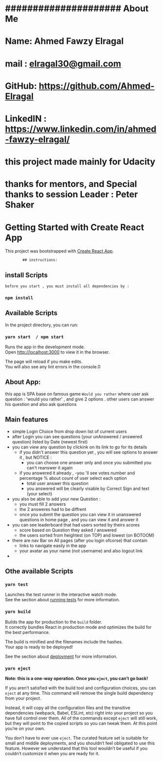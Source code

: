 # #####################         About Me             ############################
#   Name: Ahmed Fawzy Elragal                                                   #
#   mail : elragal30@gmail.com                                                  #
#   GitHub: https://github.com/Ahmed-Elragal                                    #
#   LinkedIN : https://www.linkedin.com/in/ahmed-fawzy-elragal/                 #
#   this project made mainly for Udacity                                        #
#   thanks for mentors, and Special thanks to session Leader : Peter Shaker     #
# ###############################################################################

# Getting Started with Create React App

This project was bootstrapped with [Create React App](https://github.com/facebook/create-react-app).

            ## instructions:

## install Scripts
    before you start , you must install all dependencies by :
### `npm install`

## Available Scripts

In the project directory, you can run:

### `yarn start  / npm start`

Runs the app in the development mode.\
Open [http://localhost:3000](http://localhost:3000) to view it in the browser.

The page will reload if you make edits.\
You will also see any lint errors in the console.0

## About App:
this app is SPA base on famous game `Would you rather`
where user ask question : 'would you rather' ,
and give 2 options .
other users can answer his question and also ask questions
        
## Main features
* simple Login Choice from drop down list of current users
* after Login you can see questions (your unAnswered / answered question)  listed by Date (newest first)
* you can view any question by clickink on its link to go for its details
    * if you didn't answer this question yet , you will see options to answer it , but NOTICE :
        - you can choose one answer only and once you submitted you can't reanswer it again
    * if you answered it already ,
        -you 'll see votes number and percentage % about count of user select each option
        - total user answer this question 
        - you answered will be clearly visable by Correct Sign and text (your select)
* you also be able to add your new Question :
    - you must fill 2 answers 
    - the 2 answeres had to be diffrent
    - once you submit the question you can view it in unanswered questions in home page , and you can view it and answer it 
* you can see leaderboard that had users sorted by theirs scores 
    - score based on Question they asked / answered
    - the users sorted from heightest (on TOP) and lowest (on BOTOOM)
* there are nav Bar on All pages (after you login ofcorse) that contain
    - links to navigate easily in the app
    - your avatar as your name (not username) and also logout link
*

## Othe available Scripts
### `yarn test`

Launches the test runner in the interactive watch mode.\
See the section about [running tests](https://facebook.github.io/create-react-app/docs/running-tests) for more information.

### `yarn build`

Builds the app for production to the `build` folder.\
It correctly bundles React in production mode and optimizes the build for the best performance.

The build is minified and the filenames include the hashes.\
Your app is ready to be deployed!

See the section about [deployment](https://facebook.github.io/create-react-app/docs/deployment) for more information.

### `yarn eject`

**Note: this is a one-way operation. Once you `eject`, you can’t go back!**

If you aren’t satisfied with the build tool and configuration choices, you can `eject` at any time. This command will remove the single build dependency from your project.

Instead, it will copy all the configuration files and the transitive dependencies (webpack, Babel, ESLint, etc) right into your project so you have full control over them. All of the commands except `eject` will still work, but they will point to the copied scripts so you can tweak them. At this point you’re on your own.

You don’t have to ever use `eject`. The curated feature set is suitable for small and middle deployments, and you shouldn’t feel obligated to use this feature. However we understand that this tool wouldn’t be useful if you couldn’t customize it when you are ready for it.
